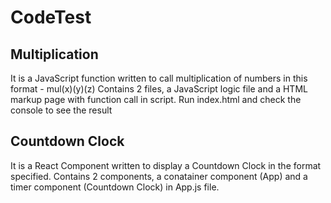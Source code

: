 # CodeTest

## Multiplication
It is a JavaScript function written to call multiplication of numbers in this format - mul(x)(y)(z)
Contains 2 files, a JavaScript logic file and a HTML markup page with function call in script.
Run index.html and check the console to see the result

## Countdown Clock
It is a React Component written to display a Countdown Clock in the format specified.
Contains 2 components, a conatainer component (App) and a timer component (Countdown Clock) in App.js file.
